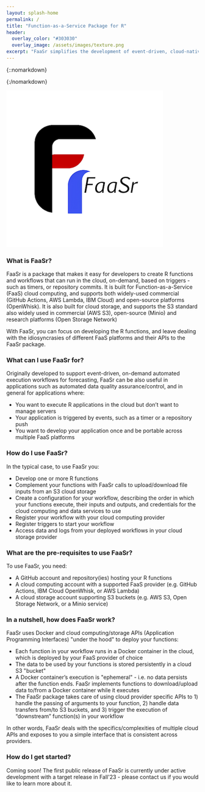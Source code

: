 ```yaml
---
layout: splash-home
permalink: /
title: "Function-as-a-Service Package for R"
header:
  overlay_color: "#303030"
  overlay_image: /assets/images/texture.png
excerpt: "FaaSr simplifies the development of event-driven, cloud-native workflows in R"
---
```


{::nomarkdown}<div class="background-white"><div class="center">{:/nomarkdown}

![FaaSr logo](/assets/images/faasr_logo_white.png)

### <i class="fas fa-cubes"></i> What is FaaSr?

FaaSr is a package that makes it easy for developers to create R functions and workflows that can run in the cloud, on-demand, based on triggers - such as timers, or repository commits. It is built for Function-as-a-Service (FaaS) cloud computing, and supports both widely-used commercial (GitHub Actions, AWS Lambda, IBM Cloud) and open-source platforms (OpenWhisk). It is also built for cloud storage, and supports the S3 standard also widely used in commercial (AWS S3), open-source (Minio) and research platforms (Open Storage Network)

With FaaSr, you can focus on developing the R functions, and leave dealing with the idiosyncrasies of different FaaS platforms and their APIs to the FaaSr package.

### <i class="fas fa-cubes"></i>  What can I use FaaSr for?

Originally developed to support event-driven, on-demand automated execution workflows for forecasting, FaaSr can be also useful in applications such as automated data quality assurance/control, and in general for applications where:

* You want to execute R applications in the cloud but don’t want to manage servers
* Your application is triggered by events, such as a timer or a repository push
* You want to develop your application once and be portable across multiple FaaS platforms

### <i class="fas fa-cubes"></i>  How do I use FaaSr?

In the typical case, to use FaaSr you:

* Develop one or more R functions 
* Complement your functions with FaaSr calls to upload/download file inputs from an S3 cloud storage
* Create a configuration for your workflow, describing the order in which your functions execute, their inputs and outputs, and credentials for the cloud computing and data services to use
* Register your workflow with your cloud computing provider
* Register triggers to start your workflow
* Access data and logs from your deployed workflows in your cloud storage provider

### <i class="fas fa-cubes"></i>  What are the pre-requisites to use FaaSr?

To use FaaSr, you need:

* A GitHub account and repository(ies) hosting your R functions
* A cloud computing account with a supported FaaS provider (e.g. GitHub Actions, IBM Cloud OpenWhisk, or AWS Lambda)
* A cloud storage account supporting S3 buckets (e.g. AWS S3, Open Storage Network, or a Minio service)

### <i class="fas fa-cubes"></i>  In a nutshell, how does FaaSr work?

FaaSr uses Docker and cloud computing/storage APIs (Application Programming Interfaces) "under the hood" to deploy your functions: 

* Each function in your workflow runs in a Docker container in the cloud, which is deployed by your FaaS provider of choice
* The data to be used by your functions is stored persistently in a cloud S3 "bucket"
* A Docker container’s execution is "ephemeral" - i.e. no data persists after the function ends. FaaSr implements functions to download/upload data to/from a Docker container while it executes
* The FaaSr package takes care of using cloud provider specific APIs to 1) handle the passing of arguments to your function, 2) handle data transfers from/to S3 buckets, and 3) trigger the execution of “downstream” function(s) in your workflow

In other words, FaaSr deals with the specifics/complexities of multiple cloud APIs and exposes to you a simple interface that is consistent across providers.

### <i class="fas fa-cubes"></i> How do I get started?

Coming soon! The first public release of FaaSr is currently under active development with a target release in Fall'23 - please contact us if you would like to learn more about it.
